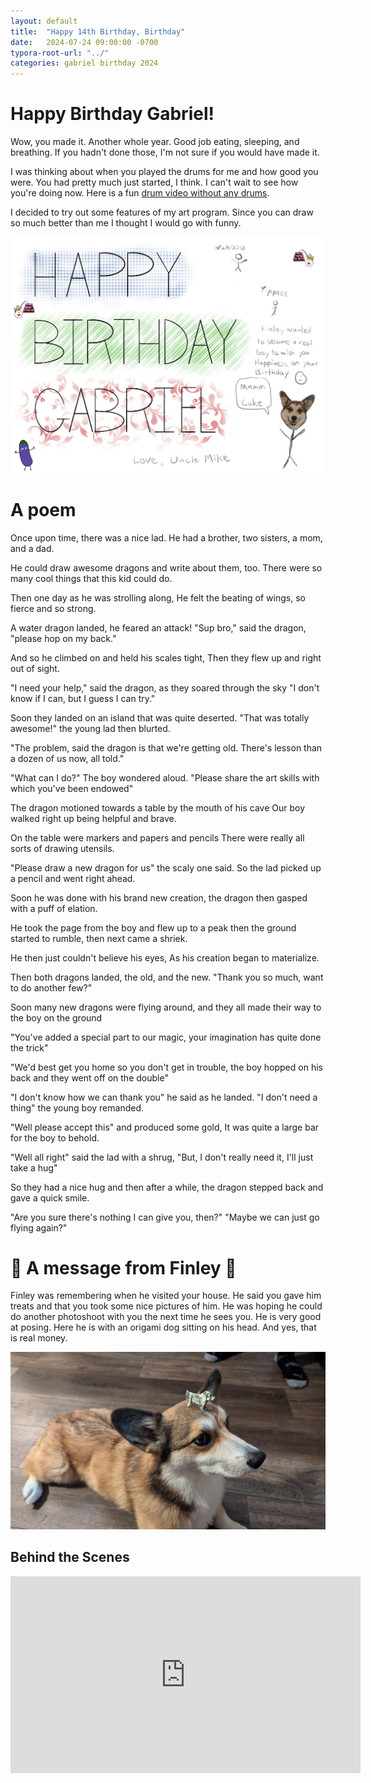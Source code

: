 ```yaml
---
layout: default
title:  "Happy 14th Birthday, Birthday"
date:   2024-07-24 09:00:00 -0700
typora-root-url: "../"
categories: gabriel birthday 2024
---
```


# Happy Birthday Gabriel!

Wow, you made it.  Another whole year.  Good job eating, sleeping, and breathing.  If you hadn't done those, I'm not sure if you would have made it.

I was thinking about when you played the drums for me and how good you were.  You had pretty much just started, I think.  I can't wait to see how you're doing now.  Here is a fun [drum video without any drums](https://youtu.be/A_kloG2Z7tU?si=BCKEFAqdrqylBztx).



I decided to try out some features of my art program.  Since you can draw so much better than me I thought I would go with funny.

![card](/../../../assets/2024-07-24-gabriel-2024/card.png)



# A poem

Once upon time, there was a nice lad.
He had a brother, two sisters, a mom, and a dad.

He could draw awesome dragons and write about them, too.
There were so many cool things that this kid could do.

Then one day as he was strolling along,
He felt the beating of wings, so fierce and so strong.

A water dragon landed, he feared an attack!
"Sup bro," said the dragon, "please hop on my back."

And so he climbed on and held his scales tight,
Then they flew up and right out of sight.

"I need your help," said the dragon, as they soared through the sky
"I don't know if I can, but I guess I can try."

Soon they landed on an island that was quite deserted.
"That was totally awesome!" the young lad then blurted.

"The problem, said the dragon is that we're getting old.
There's lesson than a dozen of us now, all told."

"What can I do?" The boy wondered aloud.
"Please share the art skills with which you've been endowed"

The dragon motioned towards a table by the mouth of his cave
Our boy walked right up being helpful and brave.

On the table were markers and papers and pencils
There were really all sorts of drawing utensils.

"Please draw a new dragon for us" the scaly one said.
So the lad picked up a pencil and went right ahead.

Soon he was done with his brand new creation,
the dragon then gasped with a puff of elation.

He took the page from the boy and flew up to a peak
then the ground started to rumble, then next came a shriek.

He then just couldn't believe his eyes,
As his creation began to materialize.

Then both dragons landed, the old, and the new.
"Thank you so much, want to do another few?"

Soon many new dragons were flying around,
and they all made their way to the boy on the ground

"You've added a special part to our magic,
your imagination has quite done the trick"

"We'd best get you home so you don't get in trouble,
the boy hopped on his back and they went off on the double"

"I don't know how we can thank you" he said as he landed.
"I don't need a thing" the young boy remanded.

"Well please accept this" and produced some gold,
It was quite a large bar for the boy to behold.

"Well all right" said the lad with a shrug,
"But, I don't really need it, I'll just take a hug"

So they had a nice hug and then after a while,
the dragon stepped back and gave a quick smile.

"Are you sure there's nothing I can give you, then?"
"Maybe we can just go flying again?"

# :feet: A message from Finley :feet:

Finley was remembering when he visited your house.  He said you gave him treats and that you took some nice pictures of him.  He was hoping he could do another photoshoot with you the next time he sees you.  He is very good at posing.  Here he is with an origami dog sitting on his head.  And yes, that is real money.

![finley-gami](/../../../assets/2024-07-24-gabriel-2024/finley-gami.jpg)

## Behind the Scenes

<iframe width="560" height="315" src="https://www.youtube.com/embed/YLOm6tZ38oc?si=tmiK27GTBeg0CyLa" title="YouTube video player" frameborder="0" allow="accelerometer; autoplay; clipboard-write; encrypted-media; gyroscope; picture-in-picture; web-share" referrerpolicy="strict-origin-when-cross-origin" allowfullscreen></iframe>